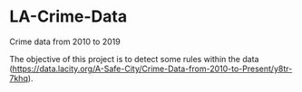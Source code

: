 # LA-Crime-Data
Crime data from 2010 to 2019

The objective of this project is to detect some rules within the data (https://data.lacity.org/A-Safe-City/Crime-Data-from-2010-to-Present/y8tr-7khq).

